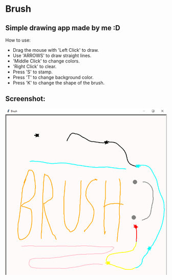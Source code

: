 # Brush
Simple drawing app made by me :D
---------------------------------------
How to use:
- Drag the mouse with 'Left Click' to draw.
- Use 'ARROWS' to draw straight lines.
- 'Middle Click' to change colors.
- 'Right Click' to clear.
- Press 'S' to stamp.
- Press 'T' to change background color.
- Press 'K' to change the shape of the brush.

## Screenshot:
  ![Screenshot](Capture.PNG)
